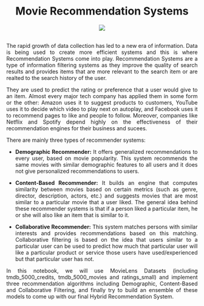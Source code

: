 <div align="center">
  
# Movie Recommendation Systems 
</div>

<div align="center">
<img src="https://user-images.githubusercontent.com/69224996/96219766-614fb480-0f3c-11eb-8aed-4a7b4c882f12.png" >
</div>

<br /> 

<div align="justify">
  
The rapid growth of data collection has led to a new era of information. Data is being used to create more efficient systems and this is where Recommendation Systems come into play. Recommendation Systems are a type of information filtering systems as they improve the quality of search results and provides items that are more relevant to the search item or are realted to the search history of the user.

They are used to predict the rating or preference that a user would give to an item. Almost every major tech company has applied them in some form or the other: Amazon uses it to suggest products to customers, YouTube uses it to decide which video to play next on autoplay, and Facebook uses it to recommend pages to like and people to follow. Moreover, companies like Netflix and Spotify depend highly on the effectiveness of their recommendation engines for their business and sucees.

There are mainly three types of recommender systems:

 - **Demographic Recommender:**
It offers generalized recommendations to every user, based on movie popularity. This system recommends the same movies with similar demographic features to all users and it does not give personalized recommendations to users.

- **Content-Based Recommender:**
It builds an engine that computes similarity between movies based on certain metrics (such as genre, director, description, actors, etc.) and suggests movies that are most similar to a particular movie that a user liked. The general idea behind these recommender systems is that if a person liked a particular item, he or she will also like an item that is similar to it. 

- **Collaborative Recommender:**
This system matches persons with similar interests and provides recommendations based on this matching. Collaborative filtering is based on the idea that users similar to a particular user can be used to predict how much that particular user will like a particular product or service those users have used/experienced but that particular user has not.

In this notebook, we will use MovieLens Datasets (including tmdb_5000_credits, tmdb_5000_movies and ratings_small) and implement three recommendation algorithms including Demographic, Content-Based and Collaborative Filtering, and finally try to build an ensemble of these models to come up with our final Hybrid Recommendation System.

</div>
